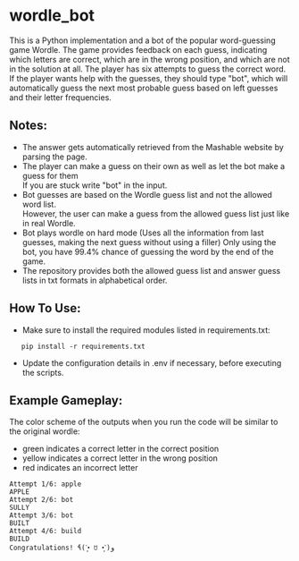 # wordle_bot

This is a Python implementation and a bot of the popular word-guessing game Wordle. 
The game provides feedback on each guess, indicating which letters are correct, which are in the wrong position, 
and which are not in the solution at all. The player has six attempts to guess the correct word. 
If the player wants help with the guesses, they should type "bot", which will automatically guess the next 
most probable guess based on left guesses and their letter frequencies.


## Notes:

* The answer gets automatically retrieved from the Mashable website by parsing the page.
* The player can make a guess on their own as well as let the bot make a guess for them <br>
  If you are stuck write "bot" in the input. 
* Bot guesses are based on the Wordle guess list and not the allowed word list. <br>
  However, the user can make a guess from the allowed guess list just like in real Wordle. 
* Bot plays wordle on hard mode (Uses all the information from last guesses, making the next guess without using a filler)
  Only using the bot, you have 99.4% chance of guessing the word by the end of the game. 
* The repository provides both the allowed guess list and answer guess lists in txt formats in alphabetical order. 

## How To Use:

* Make sure to install the required modules listed in requirements.txt:
```
   pip install -r requirements.txt
   ```
* Update the configuration details in .env if necessary, before executing the scripts.

## Example Gameplay:

The color scheme of the outputs when you run the code will be similar to the original wordle: 
* green indicates a correct letter in the correct position
* yellow indicates a correct letter in the wrong position
* red indicates an incorrect letter

```
Attempt 1/6: apple
APPLE
Attempt 2/6: bot
SULLY
Attempt 3/6: bot
BUILT
Attempt 4/6: build
BUILD
Congratulations! ٩̋(ˊ•͈ ꇴ •͈ˋ)و
```
### 